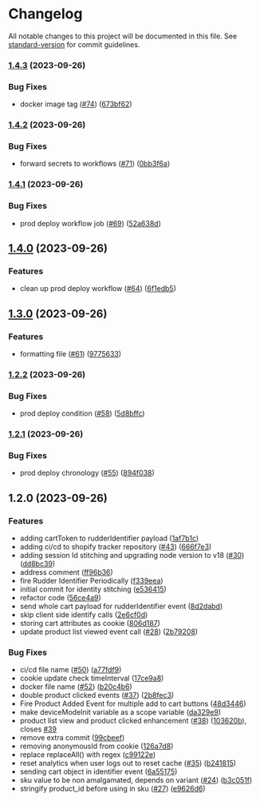 # Changelog

All notable changes to this project will be documented in this file. See [standard-version](https://github.com/conventional-changelog/standard-version) for commit guidelines.

### [1.4.3](https://github.com/rudderlabs/rudder-shopify-tracker/compare/v1.4.2...v1.4.3) (2023-09-26)


### Bug Fixes

* docker image tag ([#74](https://github.com/rudderlabs/rudder-shopify-tracker/issues/74)) ([673bf62](https://github.com/rudderlabs/rudder-shopify-tracker/commit/673bf6299890c757397734e5952b0b78552ce06c))

### [1.4.2](https://github.com/rudderlabs/rudder-shopify-tracker/compare/v1.4.1...v1.4.2) (2023-09-26)


### Bug Fixes

* forward secrets to workflows ([#71](https://github.com/rudderlabs/rudder-shopify-tracker/issues/71)) ([0bb3f6a](https://github.com/rudderlabs/rudder-shopify-tracker/commit/0bb3f6a2502749004d03b24416ddd0d095aa88a9))

### [1.4.1](https://github.com/rudderlabs/rudder-shopify-tracker/compare/v1.4.0...v1.4.1) (2023-09-26)


### Bug Fixes

* prod deploy workflow job ([#69](https://github.com/rudderlabs/rudder-shopify-tracker/issues/69)) ([52a638d](https://github.com/rudderlabs/rudder-shopify-tracker/commit/52a638d1d87c0a728fdc4273d1cf2a37f4445113))

## [1.4.0](https://github.com/rudderlabs/rudder-shopify-tracker/compare/v1.3.0...v1.4.0) (2023-09-26)


### Features

* clean up prod deploy workflow ([#64](https://github.com/rudderlabs/rudder-shopify-tracker/issues/64)) ([6f1edb5](https://github.com/rudderlabs/rudder-shopify-tracker/commit/6f1edb517f87eb3b970907fe96b1aa220f37b0ec))

## [1.3.0](https://github.com/rudderlabs/rudder-shopify-tracker/compare/v1.2.2...v1.3.0) (2023-09-26)


### Features

* formatting file ([#61](https://github.com/rudderlabs/rudder-shopify-tracker/issues/61)) ([9775633](https://github.com/rudderlabs/rudder-shopify-tracker/commit/9775633f0f7cfc2d239147f502e521e7a25f2cc7))

### [1.2.2](https://github.com/rudderlabs/rudder-shopify-tracker/compare/v1.2.1...v1.2.2) (2023-09-26)


### Bug Fixes

* prod deploy condition ([#58](https://github.com/rudderlabs/rudder-shopify-tracker/issues/58)) ([5d8bffc](https://github.com/rudderlabs/rudder-shopify-tracker/commit/5d8bffc9a5d4b9d82a6c43c1aea6a723f523b298))

### [1.2.1](https://github.com/rudderlabs/rudder-shopify-tracker/compare/v1.2.0...v1.2.1) (2023-09-26)


### Bug Fixes

* prod deploy chronology ([#55](https://github.com/rudderlabs/rudder-shopify-tracker/issues/55)) ([894f038](https://github.com/rudderlabs/rudder-shopify-tracker/commit/894f038043addca9d7dd3e5f6f1ea1f9bb0d2336))

## 1.2.0 (2023-09-26)


### Features

* adding cartToken to rudderIdentifier payload ([1af7b1c](https://github.com/rudderlabs/rudder-shopify-tracker/commit/1af7b1c3672ea9a90bbab41793ef72ffd8d778a6))
* adding ci/cd to shopify tracker repository ([#43](https://github.com/rudderlabs/rudder-shopify-tracker/issues/43)) ([666f7e3](https://github.com/rudderlabs/rudder-shopify-tracker/commit/666f7e3288da7113b78e4141e05d0f475b97cc23))
* adding session Id stitching and upgrading node version to v18 ([#30](https://github.com/rudderlabs/rudder-shopify-tracker/issues/30)) ([dd8bc39](https://github.com/rudderlabs/rudder-shopify-tracker/commit/dd8bc39994da3f9c46c1b0d0cded1fc519b90454))
* address comment ([ff96b36](https://github.com/rudderlabs/rudder-shopify-tracker/commit/ff96b365f4c47d9c0dfacf27ec58d688009e68e6))
* fire Rudder Identifier Periodically ([f339eea](https://github.com/rudderlabs/rudder-shopify-tracker/commit/f339eea9cce2c3a14e282ad827ce4afc833946be))
* initial commit for identity stitching ([e536415](https://github.com/rudderlabs/rudder-shopify-tracker/commit/e5364156789ff3d7b014283a351a3bf3543884b1))
* refactor code ([56ce4a9](https://github.com/rudderlabs/rudder-shopify-tracker/commit/56ce4a92c967bbfdd3a2f55b5ee3234522159ecf))
* send whole cart payload for rudderIdentifier event ([8d2dabd](https://github.com/rudderlabs/rudder-shopify-tracker/commit/8d2dabd5556a832fe3d49ed4159d3dea26f57055))
* skip client side identify calls ([2e6cf0d](https://github.com/rudderlabs/rudder-shopify-tracker/commit/2e6cf0de98c50d348f1b346ed97b5dbe39c22445))
* storing cart attributes as cookie ([806d187](https://github.com/rudderlabs/rudder-shopify-tracker/commit/806d1875872c8a52947b5b011581525468f605c2))
* update product list viewed event call ([#28](https://github.com/rudderlabs/rudder-shopify-tracker/issues/28)) ([2b79208](https://github.com/rudderlabs/rudder-shopify-tracker/commit/2b792086ad8d89f33a812a19e290d1518ad27b04))


### Bug Fixes

* ci/cd file name ([#50](https://github.com/rudderlabs/rudder-shopify-tracker/issues/50)) ([a77fdf9](https://github.com/rudderlabs/rudder-shopify-tracker/commit/a77fdf9d40471239cce1f10e4cffe064d365191c))
* cookie update check timeInterval ([17ce9a8](https://github.com/rudderlabs/rudder-shopify-tracker/commit/17ce9a88bdb335075e04e09df6f97d95a2c93f48))
* docker file name ([#52](https://github.com/rudderlabs/rudder-shopify-tracker/issues/52)) ([b20c4b6](https://github.com/rudderlabs/rudder-shopify-tracker/commit/b20c4b617797683cd5281d19a85e13cb32f80be0))
* double product clicked events ([#37](https://github.com/rudderlabs/rudder-shopify-tracker/issues/37)) ([2b8fec3](https://github.com/rudderlabs/rudder-shopify-tracker/commit/2b8fec31f505ea12a98b9637c7c96b869ebcd8b5))
* Fire Product Added Event for multiple add to cart buttons ([48d3446](https://github.com/rudderlabs/rudder-shopify-tracker/commit/48d3446116454c32bbb3c8a9e6f5ceb896591563))
* make deviceModeInit variable as a scope variable ([da329e9](https://github.com/rudderlabs/rudder-shopify-tracker/commit/da329e95790dac3515a9de6ad5a2babdb8f69428))
* product list view and product clicked enhancement ([#38](https://github.com/rudderlabs/rudder-shopify-tracker/issues/38)) ([103620b](https://github.com/rudderlabs/rudder-shopify-tracker/commit/103620b775e2af119198101dc554595afba3bcda)), closes [#39](https://github.com/rudderlabs/rudder-shopify-tracker/issues/39)
* remove extra commit ([99cbeef](https://github.com/rudderlabs/rudder-shopify-tracker/commit/99cbeef4649b3e708053fcf169687d9b7b9a8b84))
* removing anonymousId from cookie ([126a7d8](https://github.com/rudderlabs/rudder-shopify-tracker/commit/126a7d85e857e4e70b50a358b30032f4ef01e2fa))
* replace replaceAll() with regex ([c99122e](https://github.com/rudderlabs/rudder-shopify-tracker/commit/c99122e46241b02f85eaaf156643296358ff119c))
* reset analytics when user logs out to reset cache  ([#35](https://github.com/rudderlabs/rudder-shopify-tracker/issues/35)) ([b241815](https://github.com/rudderlabs/rudder-shopify-tracker/commit/b2418156f844bab9005a5dad92082ee39488a809))
* sending cart object in identifier event ([6a55175](https://github.com/rudderlabs/rudder-shopify-tracker/commit/6a55175040b9e2d5f40ab2ac2ffb97dbf6e1e56a))
* sku value to be non amalgamated, depends on variant ([#24](https://github.com/rudderlabs/rudder-shopify-tracker/issues/24)) ([b3c051f](https://github.com/rudderlabs/rudder-shopify-tracker/commit/b3c051fc44d4a2a2c701e45801a8f69ed3d59ad5))
* stringify product_id before using in sku ([#27](https://github.com/rudderlabs/rudder-shopify-tracker/issues/27)) ([e9626d6](https://github.com/rudderlabs/rudder-shopify-tracker/commit/e9626d6ef602a23b9170cb0d260bae4882856f3e))

